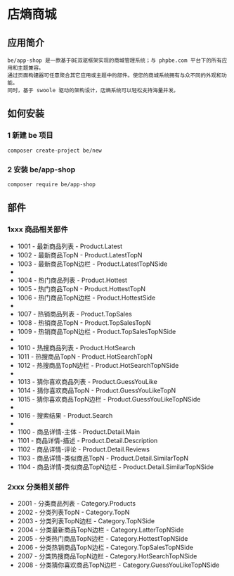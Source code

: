 # 店熵商城

## 应用简介

    be/app-shop 是一款基于BE双驱框架实现的商城管理系统；与 phpbe.com 平台下的所有应用和主题兼容。
    通过页面构建器可任意聚合其它应用或主题中的部件。使您的商城系统拥有与众不同的外观和功能。
    同时，基于 swoole 驱动的架构设计，店熵系统可以轻松支持海量并发。


## 如何安装

### 1 新建 be 项目

    composer create-project be/new

### 2 安装 be/app-shop

    composer require be/app-shop




## 部件

### 1xxx 商品相关部件
* 1001 - 最新商品列表 - Product.Latest
* 1002 - 最新商品TopN - Product.LatestTopN
* 1003 - 最新商品TopN边栏 - Product.LatestTopNSide
* 
* 1004 - 热门商品列表 - Product.Hottest
* 1005 - 热门商品TopN - Product.HottestTopN
* 1006 - 热门商品TopN边栏 - Product.HottestSide
* 
* 1007 - 热销商品列表 - Product.TopSales
* 1008 - 热销商品TopN - Product.TopSalesTopN
* 1009 - 热销商品TopN边栏 - Product.TopSalesTopNSide
* 
* 1010 - 热搜商品列表 - Product.HotSearch
* 1011 - 热搜商品TopN - Product.HotSearchTopN
* 1012 - 热搜商品TopN边栏 - Product.HotSearchTopNSide
* 
* 1013 - 猜你喜欢商品列表 - Product.GuessYouLike
* 1014 - 猜你喜欢商品TopN - Product.GuessYouLikeTopN
* 1015 - 猜你喜欢商品TopN边栏 - Product.GuessYouLikeTopNSide
* 
* 1016 - 搜索结果 - Product.Search
* 
* 1100 - 商品详情-主体 - Product.Detail.Main
* 1101 - 商品详情-描述 - Product.Detail.Description
* 1102 - 商品详情-评论 - Product.Detail.Reviews
* 1103 - 商品详情-类似商品TopN - Product.Detail.SimilarTopN
* 1104 - 商品详情-类似商品TopN边栏 - Product.Detail.SimilarTopNSide

### 2xxx 分类相关部件
* 2001 - 分类商品列表 - Category.Products
* 2002 - 分类列表TopN - Category.TopN
* 2003 - 分类列表TopN边栏 - Category.TopNSide
* 2004 - 分类最新商品TopN边栏 - Category.LatterTopNSide
* 2005 - 分类热门商品TopN边栏 - Category.HottestTopNSide
* 2006 - 分类热销商品TopN边栏 - Category.TopSalesTopNSide
* 2007 - 分类热搜商品TopN边栏 - Category.HotSearchTopNSide
* 2008 - 分类猜你喜欢商品TopN边栏 - Category.GuessYouLikeTopNSide

